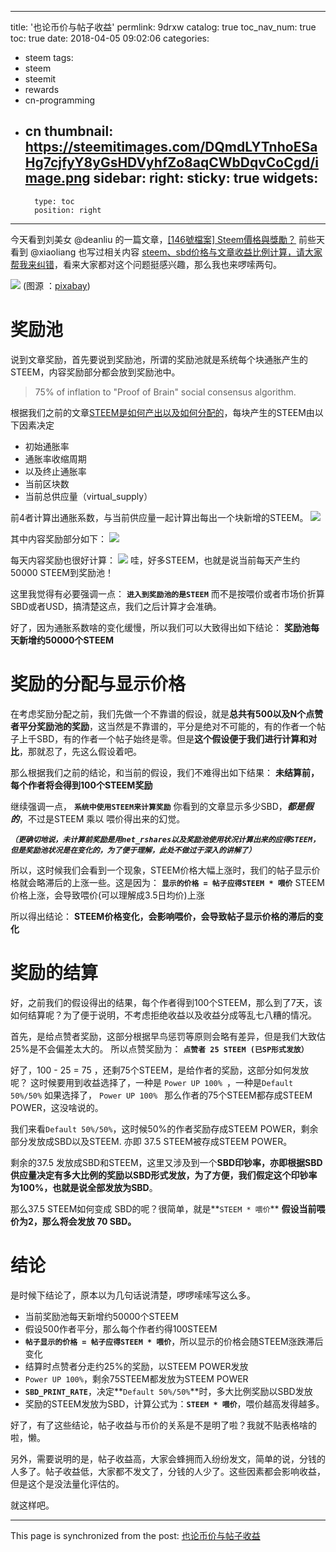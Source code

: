 
---
title: '也论币价与帖子收益'
permlink: 9drxw
catalog: true
toc_nav_num: true
toc: true
date: 2018-04-05 09:02:06
categories:
- steem
tags:
- steem
- steemit
- rewards
- cn-programming
- cn
thumbnail: https://steemitimages.com/DQmdLYTnhoESaHg7cjfyY8yGsHDVyhfZo8aqCWbDqvCoCgd/image.png
sidebar:
    right:
        sticky: true
widgets:
    -
        type: toc
        position: right
---


今天看到刘美女 @deanliu 的一篇文章，[[146號檔案] Steem價格與獎勵？](https://steemit.com/steem/@deanliu/146-steem) 前些天看到 @xiaoliang 也写过相关内容 [steem、sbd价格与文章收益比例计算，请大家帮我来纠错](https://steemit.com/cn/@xiaoliang/steem-sbd)，看来大家都对这个问题挺感兴趣，那么我也来啰嗦两句。

![](https://steemitimages.com/DQmdLYTnhoESaHg7cjfyY8yGsHDVyhfZo8aqCWbDqvCoCgd/image.png)
(图源 ：[pixabay](https://pixabay.com))

# 奖励池

说到文章奖励，首先要说到奖励池，所谓的奖励池就是系统每个块通胀产生的STEEM，内容奖励部分都会放到奖励池中。
>75% of inflation to "Proof of Brain" social consensus algorithm.

根据我们之前的文章[STEEM是如何产出以及如何分配的](https://steemit.com/steemdev/@oflyhigh/4gg2lp-steem)，每块产生的STEEM由以下因素决定

* 初始通胀率
* 通胀率收缩周期
* 以及终止通胀率
* 当前区块数
* 当前总供应量（virtual_supply）

前4者计算出通胀系数，与当前供应量一起计算出每出一个块新增的STEEM。
![](https://steemitimages.com/DQmZpyzDFTpBkdbPbTv8enwbhyYjJ1EiJAtZcLmr3BqCpbo/image.png)

其中内容奖励部分如下：
![](https://steemitimages.com/DQmewV8Fq5hmytcsqYtQUAPEdkFtBYDad6HVz78hsZn6YVu/image.png)

每天内容奖励也很好计算：
![](https://steemitimages.com/DQmV9PWbrf2yFx9Jvqh1CFPT8ErHFrJJcTCUgdycoWm5wqd/image.png)
哇，好多STEEM，也就是说当前每天产生约50000 STEEM到奖励池！

这里我觉得有必要强调一点：
**`进入到奖励池的是STEEM`**
而不是按喂价或者市场价折算SBD或者USD，搞清楚这点，我们之后计算才会准确。

好了，因为通胀系数啥的变化缓慢，所以我们可以大致得出如下结论：
**奖励池每天新增约50000个STEEM**


# 奖励的分配与显示价格

在考虑奖励分配之前，我们先做一个不靠谱的假设，就是**总共有500以及N个点赞者平分奖励池的奖励**，这当然是不靠谱的，平分是绝对不可能的，有的作者一个帖子上千SBD，有的作者一个帖子始终是零。但是**这个假设便于我们进行计算和对比**，那就忍了，先这么假设着吧。

那么根据我们之前的结论，和当前的假设，我们不难得出如下结果：
**未结算前，每个作者将会得到100个STEEM奖励** 

继续强调一点，
**`系统中使用STEEM来计算奖励`**
你看到的文章显示多少SBD，***都是假的***，不过是STEEM 乘以 喂价得出来的幻觉。

***`（更确切地说，未计算前奖励是用net_rshares以及奖励池使用状况计算出来的应得STEEM，但是奖励池状况是在变化的，为了便于理解，此处不做过于深入的讲解了）`***

所以，这时候我们会看到一个现象，STEEM价格大幅上涨时，我们的帖子显示价格就会略滞后的上涨一些。这是因为：
**`显示的价格 = 帖子应得STEEM * 喂价`**
STEEM价格上涨，会导致喂价(可以理解成3.5日均价)上涨

所以得出结论：
**STEEM价格变化，会影响喂价，会导致帖子显示价格的滞后的变化** 


# 奖励的结算

好，之前我们的假设得出的结果，每个作者得到100个STEEM，那么到了7天，该如何结算呢？为了便于说明，不考虑拒绝收益以及收益分成等乱七八糟的情况。

首先，是给点赞者奖励，这部分根据早鸟惩罚等原则会略有差异，但是我们大致估25%是不会偏差太大的。
所以点赞奖励为：
**`点赞者 25 STEEM (已SP形式发放）`**

好了，100 - 25 = 75 ，还剩75个STEEM，是给作者的奖励，这部分如何发放呢？
这时候要用到收益选择了，一种是 `Power UP 100% `，一种是`Default 50%/50%`
如果选择了， `Power UP 100% ` 那么作者的75个STEEM都存成STEEM POWER，这没啥说的。

我们来看`Default 50%/50%`，这时候50%的作者奖励存成STEEM POWER，剩余部分发放成SBD以及STEEM.
亦即 37.5 STEEM被存成STEEM POWER。

剩余的37.5 发放成SBD和STEEM，这里又涉及到一个**SBD印钞率，亦即根据SBD供应量决定有多大比例的奖励以SBD形式发放，为了方便，我们假定这个印钞率为100%，也就是说全部发放为SBD**。

那么37.5 STEEM如何变成 SBD的呢？很简单，就是**`STEEM * 喂价`**
**假设当前喂价为2，那么将会发放 70 SBD。**

# 结论

是时候下结论了，原本以为几句话说清楚，啰啰嗦嗦写这么多。

* 当前奖励池每天新增约50000个STEEM
* 假设500作者平分，那么每个作者约得100STEEM
* **`帖子显示的价格 = 帖子应得STEEM * 喂价`**，所以显示的价格会随STEEM涨跌滞后变化
* 结算时点赞者分走约25%的奖励，以STEEM POWER发放
* `Power UP 100%`，剩余75STEEM都发放为STEEM POWER
* **`SBD_PRINT_RATE`**，决定**`Default 50%/50%`**时，多大比例奖励以SBD发放
* 奖励的STEEM发放为SBD，计算公式为：**`STEEM * 喂价`**，喂价越高发得越多。

好了，有了这些结论，帖子收益与币价的关系是不是明了啦？我就不贴表格啥的啦，懒。

另外，需要说明的是，帖子收益高，大家会蜂拥而入纷纷发文，简单的说，分钱的人多了。帖子收益低，大家都不发文了，分钱的人少了。这些因素都会影响收益，但是这个是没法量化评估的。

就这样吧。

- - -

This page is synchronized from the post: [也论币价与帖子收益](https://steemit.com/@oflyhigh/9drxw)
